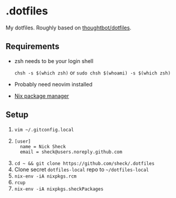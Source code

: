 # .dotfiles

My dotfiles. Roughly based on [thoughtbot/dotfiles](https://github.com/thoughtbot/dotfiles).

## Requirements

- zsh needs to be your login shell
   
   `chsh -s $(which zsh)` or `sudo chsh $(whoami) -s $(which zsh)`

- Probably need neovim installed
- [Nix package manager](https://nixos.org/download.html)

## Setup

1. `vim ~/.gitconfig.local`
2. ```
   [user]
     name = Nick Sheck
     email = sheck@users.noreply.github.com
   ```
3. `cd ~ && git clone https://github.com/sheck/.dotfiles`
4. Clone secret `dotfiles-local` repo to `~/dotfiles-local`
5. `nix-env -iA nixpkgs.rcm`
6. `rcup`
7. `nix-env -iA nixpkgs.sheckPackages`
